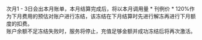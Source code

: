 次月1 - 3日会出本月账单，本月结算完成后，将以本月调用量 \* 刊例价 \* 120%作为下月费用的预估对账户进行冻结，该冻结在下月结算时先进行解冻再进行下月额度的扣费。  
账户余额不足冻结失败时，服务将停止，充值足够金额并成功冻结后将再次激活。
